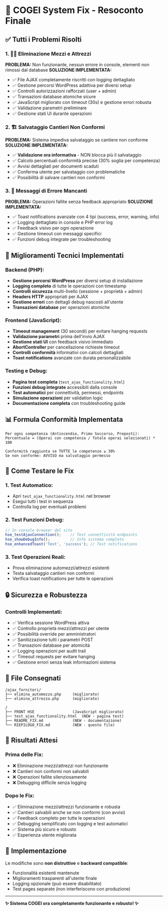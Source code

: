 # 🎉 COGEI System Fix - Resoconto Finale

## ✅ Tutti i Problemi Risolti

### 1. 🚛🔧 Eliminazione Mezzi e Attrezzi
**PROBLEMA:** Non funzionante, nessun errore in console, elementi non rimossi dal database
**SOLUZIONE IMPLEMENTATA:**
- ✅ File AJAX completamente riscritti con logging dettagliato
- ✅ Gestione percorsi WordPress adattiva per diversi setup
- ✅ Controlli autorizzazioni rafforzati (user + admin)
- ✅ Transazioni database atomiche sicure
- ✅ JavaScript migliorato con timeout (30s) e gestione errori robusta
- ✅ Validazione parametri preliminare
- ✅ Gestione stati UI durante operazioni

### 2. 🏗️ Salvataggio Cantieri Non Conformi
**PROBLEMA:** Sistema impediva salvataggio se cantiere non conforme
**SOLUZIONE IMPLEMENTATA:**
- ✅ **Validazione ora informativa** - NON blocca più il salvataggio
- ✅ Calcolo percentuali conformità precise (30% soglia per competenza)
- ✅ Avvisi dettagliati per documenti scaduti
- ✅ Conferma utente per salvataggio con problematiche
- ✅ Possibilità di salvare cantieri non conformi

### 3. 💬 Messaggi di Errore Mancanti
**PROBLEMA:** Operazioni fallite senza feedback appropriato
**SOLUZIONE IMPLEMENTATA:**
- ✅ Toast notifications avanzate con 4 tipi (success, error, warning, info)
- ✅ Logging dettagliato in console e PHP error log
- ✅ Feedback visivo per ogni operazione
- ✅ Gestione timeout con messaggi specifici
- ✅ Funzioni debug integrate per troubleshooting

## 🔧 Miglioramenti Tecnici Implementati

### Backend (PHP):
- **Gestione percorsi WordPress** per diversi setup di installazione
- **Logging completo** di tutte le operazioni con timestamp
- **Controlli sicurezza** multi-livello (sessione + proprietà + admin)
- **Headers HTTP** appropriati per AJAX
- **Gestione errori** con dettagli debug nascosti all'utente
- **Transazioni database** per operazioni atomiche

### Frontend (JavaScript):
- **Timeout management** (30 secondi) per evitare hanging requests
- **Validazione parametri** prima dell'invio AJAX
- **Gestione stati UI** con feedback visivo immediato
- **AbortController** per cancellazione richieste timeout
- **Controlli conformità** informativi con calcoli dettagliati
- **Toast notifications** avanzate con durata personalizzabile

### Testing e Debug:
- **Pagina test completa** (`test_ajax_functionality.html`) 
- **Funzioni debug integrate** accessibili dalla console
- **Test automatici** per connettività, permessi, endpoints
- **Simulazione operazioni** per validation logic
- **Documentazione completa** con troubleshooting guide

## 📊 Formula Conformità Implementata

```
Per ogni competenza (Antincendio, Primo Soccorso, Preposti):
Percentuale = (Operai con competenza / Totale operai selezionati) * 100

Conformità raggiunta se TUTTE le competenze ≥ 30%
Se non conforme: AVVISO ma salvataggio permesso
```

## 🧪 Come Testare le Fix

### 1. Test Automatico:
- Apri `test_ajax_functionality.html` nel browser
- Esegui tutti i test in sequenza
- Controlla log per eventuali problemi

### 2. Test Funzioni Debug:
```javascript
// In console browser del sito
hse_testAjaxConnection();    // Test connettività endpoints
hse_showDebugInfo();         // Info sistema completo
hse_enhancedToast('Test', 'success'); // Test notifications
```

### 3. Test Operazioni Reali:
- Prova eliminazione automezzi/attrezzi esistenti
- Testa salvataggio cantieri non conformi
- Verifica toast notifications per tutte le operazioni

## 🔒 Sicurezza e Robustezza

### Controlli Implementati:
- ✅ Verifica sessione WordPress attiva
- ✅ Controllo proprietà mezzi/attrezzi per utente
- ✅ Possibilità override per amministratori
- ✅ Sanitizzazione tutti i parametri POST
- ✅ Transazioni database per atomicità
- ✅ Logging operazioni per audit trail
- ✅ Timeout requests per evitare hanging
- ✅ Gestione errori senza leak informazioni sistema

## 📁 File Consegnati

```
/ajax_fornitori/
├── elimina_automezzo.php     (migliorato)
├── elimina_attrezzo.php      (migliorato)

/
├── FRONT HSE                 (JavaScript migliorato)
├── test_ajax_functionality.html  (NEW - pagina test)
├── README_FIX.md             (NEW - documentazione)
└── RIEPILOGO_FIX.md          (NEW - questo file)
```

## 🎯 Risultati Attesi

### Prima delle Fix:
- ❌ Eliminazione mezzi/attrezzi non funzionante
- ❌ Cantieri non conformi non salvabili 
- ❌ Operazioni fallite silenziosamente
- ❌ Debugging difficile senza logging

### Dopo le Fix:
- ✅ Eliminazione mezzi/attrezzi funzionante e robusta
- ✅ Cantieri salvabili anche se non conformi (con avvisi)
- ✅ Feedback completo per tutte le operazioni
- ✅ Debugging semplificato con logging e test automatici
- ✅ Sistema più sicuro e robusto
- ✅ Esperienza utente migliorata

## 🚀 Implementazione

Le modifiche sono **non distruttive** e **backward compatible**:
- Funzionalità esistenti mantenute
- Miglioramenti trasparenti all'utente finale
- Logging opzionale (può essere disabilitato)
- Test pages separate (non interferiscono con produzione)

---

**✨ Sistema COGEI ora completamente funzionante e robusto! ✨**